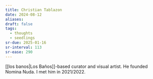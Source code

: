 ```yaml
---
title: Christian Tablazon
date: 2024-08-12
aliases: 
draft: false
tags:
  - thoughts
  - seedlings
sr-due: 2025-01-16
sr-interval: 113
sr-ease: 290
---
```

[[los banos|Los Baños]]-based curator and visual artist. He founded Nomina Nuda. I met him in 2021/2022.